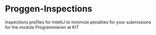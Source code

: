 # Proggen-Inspections
Inspections profiles for IntelliJ to minimize penalties for your submissions for the module Programmieren at KIT
